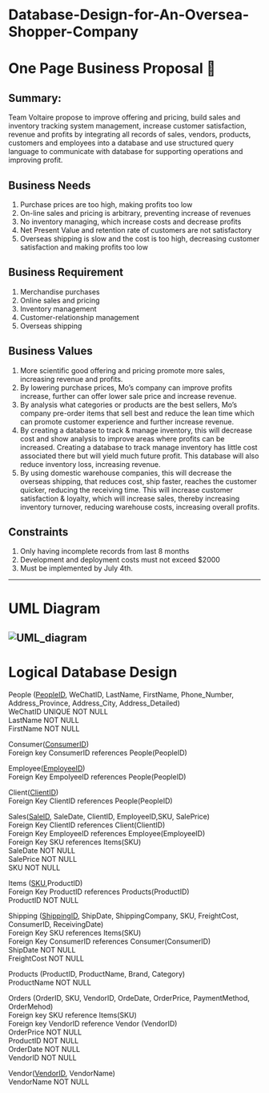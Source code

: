 # Database-Design-for-An-Oversea-Shopper-Company

# One Page Business Proposal   📝

## Summary: 
Team Voltaire propose to improve offering and pricing, build sales and inventory tracking system management, increase customer satisfaction, revenue and profits by integrating all records of sales, vendors, products, customers and employees into a database and use structured query language  to communicate with database for supporting operations and  improving profit.


## Business Needs
1. Purchase prices are too high, making profits too low
2. On-line sales and pricing is arbitrary, preventing increase of revenues
3. No inventory managing, which increase costs and decrease profits
4. Net Present Value and retention rate of customers are not satisfactory 
5. Overseas shipping is slow and the cost is too high, decreasing customer satisfaction and making profits too low 

## Business Requirement
1. Merchandise purchases
2. Online sales and pricing
3. Inventory management
4. Customer-relationship management
5. Overseas shipping

 
 ## Business Values
1. More scientific good offering and pricing promote more sales, increasing revenue and profits.
2. By lowering purchase prices, Mo’s company can improve profits increase, further can offer lower sale price and increase revenue.
3. By analysis what categories or products are the best sellers, Mo’s company pre-order items that sell best and reduce the lean time which can promote customer experience and further increase revenue.
4. By creating a database to track & manage inventory, this will decrease cost and show analysis to improve areas where profits can be increased. Creating a database to track manage inventory has little cost associated there but will yield much future profit.  This database will also reduce inventory loss, increasing revenue.
5. By using domestic warehouse companies, this will decrease the overseas shipping, that reduces cost, ship faster, reaches the customer quicker, reducing the receiving time. This will increase customer satisfaction & loyalty, which will increase sales, thereby increasing inventory turnover, reducing warehouse costs, increasing overall profits.

 ##  Constraints
  1.  Only having incomplete records from last 8 months
  2.  Development and deployment costs must not exceed $2000
  3.  Must be implemented by July 4th.
 
  ----------------------------
  # UML Diagram
  ![UML_diagram](https://user-images.githubusercontent.com/52415101/95673240-cd58a400-0b5b-11eb-9169-6965a6259ea0.png)
 ----------------------------

# Logical Database Design

People (<ins>PeopleID</ins>, WeChatID, LastName, FirstName, Phone_Number, Address_Province, Address_City, Address_Detailed)   
	   WeChatID  UNIQUE NOT NULL  
   	LastName   NOT NULL  
   	FirstName	 NOT NULL  

Consumer(<ins>ConsumerID</ins>)  
     Foreign key ConsumerID	references People(PeopleID)  

Employee(<ins>EmployeeID</ins>)  
     Foreign Key EmpolyeeID 	references People(PeopleID)  

Client(<ins>ClientID</ins>)  
     Foreign Key ClientID  references People(PeopleID)  

Sales(<ins>SaleID</ins>, SaleDate, ClientID, EmployeeID,SKU, SalePrice)  
     Foreign Key   	ClientID	references	Client(ClientID)  
     Foreign Key  	EmployeeID	references	Employee(EmployeeID)  
    	Foreign Key   SKU		references	Items(SKU)    
      SaleDate         	NOT NULL  
      SalePrice        	NOT NULL  
    	   SKU             NOT NULL  

Items (<ins>SKU</ins>,ProductID)  
      Foreign Key  	ProductID	references	Products(ProductID)        
       ProductID         NOT NULL     	
 
Shipping (<ins>ShippingID</ins>, ShipDate, ShippingCompany, SKU, FreightCost, ConsumerID, ReceivingDate)  
      Foreign Key		SKU  references 	Items(SKU)  
      Foreign Key		ConsumerID  references Consumer(ConsumerID)  
      ShipDate			   NOT NULL  
     FreightCost			NOT NULL  
                   	
Products (ProductID, ProductName, Brand, Category)  
       ProductName			NOT NULL  

Orders (OrderID, SKU, VendorID, OrdeDate, OrderPrice, PaymentMethod, OrderMehod)    
      Foreign key 	SKU 		reference  	Items(SKU)  
      Foreign key 	VendorID 	reference 	Vendor	(VendorID)  
      OrderPrice      NOT  NULL    	
       ProductID       NOT  NULL    	
       OrderDate       NOT  NULL  
       VendorID        NOT  NULL    	

Vendor(<ins>VendorID</ins>, VendorName)  
      VendorName   NOT  NULL    

  
  
  

   
   


